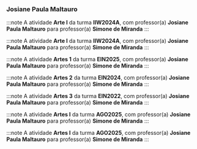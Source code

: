 ### Josiane Paula Maltauro


:::note
A atividade **Arte I** da turma **IIW2024A**, com professor(a) **Josiane Paula Maltauro** para professor(a) **Simone de Miranda**
:::
        


:::note
A atividade **Arte I** da turma **IIW2024A**, com professor(a) **Josiane Paula Maltauro** para professor(a) **Simone de Miranda**
:::
        


:::note
A atividade **Artes 1** da turma **EIN2025**, com professor(a) **Josiane Paula Maltauro** para professor(a) **Simone de Miranda**
:::
        


:::note
A atividade **Artes 2** da turma **EIN2024**, com professor(a) **Josiane Paula Maltauro** para professor(a) **Simone de Miranda**
:::
        


:::note
A atividade **Artes 3** da turma **EIN2022**, com professor(a) **Josiane Paula Maltauro** para professor(a) **Simone de Miranda**
:::
        


:::note
A atividade **Artes I** da turma **AGO2025**, com professor(a) **Josiane Paula Maltauro** para professor(a) **Simone de Miranda**
:::
        


:::note
A atividade **Artes I** da turma **AGO2025**, com professor(a) **Josiane Paula Maltauro** para professor(a) **Simone de Miranda**
:::
        

